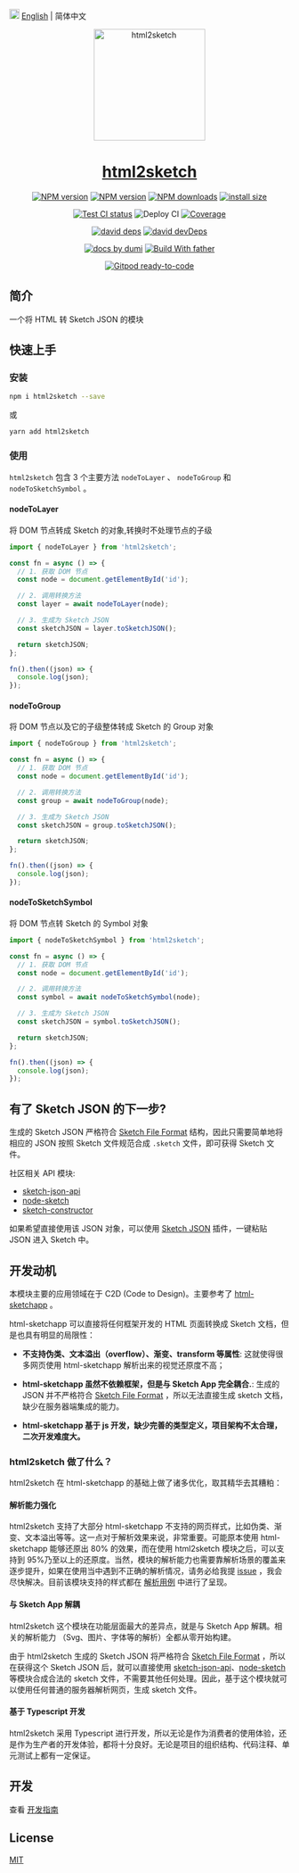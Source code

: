 <img src="https://gw.alipayobjects.com/zos/antfincdn/R8sN%24GNdh6/language.svg" width="18"> [English](./README.md) | 简体中文

<p align="center">
  <a href="https://github.com/ant-design/html2sketch">
   <img src="https://gw.alipayobjects.com/zos/antfincdn/Q0VnKtVzuB/Logo.png" height="200" width="200" alt="html2sketch"/>
  </a>
</p>

<h1 align="center"><a href="https://ant-design.github.io/html2sketch/">html2sketch</a></h1>

<div align="center">

[![NPM version][npm-image]][npm-url] [![NPM version][npm-next-image]][npm-url] [![NPM downloads][download-image]][download-url] [![install size][npm-size]][npm-size-url]

[![Test CI status][test-ci]][test-ci-url] ![Deploy CI][deploy-ci] [![Coverage][coverage]][codecov-url]

[![david deps][david-image]][david-url] [![david devDeps][david-dev-image]][david-dev-url]

[![ docs by dumi][dumi-url]](https://d.umijs.org/) [![Build With father][father-url]](https://github.com/umijs/father/)

[![Gitpod ready-to-code][gitpod-badge]][gitpod-url]

<!-- gitpod url -->

[gitpod-badge]: https://img.shields.io/badge/Gitpod-ready--to--code-blue?logo=gitpod
[gitpod-url]: https://gitpod.io/#https://github.com/ant-design/html2sketch

<!-- umi url -->

[dumi-url]: https://img.shields.io/badge/docs%20by-dumi-blue
[father-url]: https://img.shields.io/badge/build%20with-father-028fe4.svg

<!-- npm url -->

[npm-image]: http://img.shields.io/npm/v/html2sketch.svg?style=flat-square&color=deepgreen&label=latest
[npm-next-image]: https://img.shields.io/npm/v/html2sketch/next?label=next&style=flat-square
[npm-url]: http://npmjs.org/package/html2sketch
[npm-size]: https://img.shields.io/bundlephobia/minzip/html2sketch?color=deepgreen&label=gizpped%20size&style=flat-square
[npm-size-url]: https://packagephobia.com/result?p=html2sketch

<!-- coverage -->

[coverage]: https://codecov.io/gh/ant-design/html2sketch/branch/master/graph/badge.svg
[codecov-url]: https://codecov.io/gh/ant-design/html2sketch/branch/master

<!-- Github CI -->

[test-ci]: https://github.com/ant-design/html2sketch/workflows/Test%20CI/badge.svg
[deploy-ci]: https://github.com/ant-design/html2sketch/workflows/Deploy%20CI/badge.svg
[test-ci-url]: https://github.com/ant-design/html2sketch/actions?query=workflow%3ATest%20CI
[deploy-ci-ci]: https://github.com/ant-design/html2sketch/actions?query=workflow%3ADeploy%20CI
[david-image]: https://img.shields.io/david/ant-design/html2sketch?style=flat-square
[david-dev-url]: https://david-dm.org/ant-design/html2sketch?type=dev
[david-dev-image]: https://img.shields.io/david/dev/ant-design/html2sketch?style=flat-square
[david-url]: https://david-dm.org/ant-design/html2sketch
[download-image]: https://img.shields.io/npm/dm/html2sketch.svg?style=flat-square
[download-url]: https://npmjs.org/package/html2sketch

</div>

## 简介

一个将 HTML 转 Sketch JSON 的模块

## 快速上手

### 安装

```bash
npm i html2sketch --save
```

或

```
yarn add html2sketch
```

### 使用

`html2sketch` 包含 3 个主要方法 `nodeToLayer` 、 `nodeToGroup` 和 `nodeToSketchSymbol` 。

#### nodeToLayer

将 DOM 节点转成 Sketch 的对象,转换时不处理节点的子级

```js
import { nodeToLayer } from 'html2sketch';

const fn = async () => {
  // 1. 获取 DOM 节点
  const node = document.getElementById('id');

  // 2. 调用转换方法
  const layer = await nodeToLayer(node);

  // 3. 生成为 Sketch JSON
  const sketchJSON = layer.toSketchJSON();

  return sketchJSON;
};

fn().then((json) => {
  console.log(json);
});
```

#### nodeToGroup

将 DOM 节点以及它的子级整体转成 Sketch 的 Group 对象

```js
import { nodeToGroup } from 'html2sketch';

const fn = async () => {
  // 1. 获取 DOM 节点
  const node = document.getElementById('id');

  // 2. 调用转换方法
  const group = await nodeToGroup(node);

  // 3. 生成为 Sketch JSON
  const sketchJSON = group.toSketchJSON();

  return sketchJSON;
};

fn().then((json) => {
  console.log(json);
});
```

#### nodeToSketchSymbol

将 DOM 节点转 Sketch 的 Symbol 对象

```js
import { nodeToSketchSymbol } from 'html2sketch';

const fn = async () => {
  // 1. 获取 DOM 节点
  const node = document.getElementById('id');

  // 2. 调用转换方法
  const symbol = await nodeToSketchSymbol(node);

  // 3. 生成为 Sketch JSON
  const sketchJSON = symbol.toSketchJSON();

  return sketchJSON;
};

fn().then((json) => {
  console.log(json);
});
```

## 有了 Sketch JSON 的下一步?

生成的 Sketch JSON 严格符合 [Sketch File Format](https://developer.sketch.com/file-format/) 结构，因此只需要简单地将相应的 JSON 按照 Sketch 文件规范合成 `.sketch` 文件，即可获得 Sketch 文件。

社区相关 API 模块:

- [sketch-json-api](https://github.com/ant-design/sketch-json-api)
- [node-sketch](https://github.com/oscarotero/node-sketch)
- [sketch-constructor](https://github.com/amzn/sketch-constructor)

如果希望直接使用该 JSON 对象，可以使用 [Sketch JSON](https://github.com/arvinxx/sketch-json) 插件，一键粘贴 JSON 进入 Sketch 中。

## 开发动机

本模块主要的应用领域在于 C2D (Code to Design)。主要参考了 [html-sketchapp](https://github.com/html-sketchapp/html-sketchapp) 。

html-sketchapp 可以直接将任何框架开发的 HTML 页面转换成 Sketch 文档，但是也具有明显的局限性：

- **不支持伪类、文本溢出（overflow）、渐变、transform 等属性**: 这就使得很多网页使用 html-sketchapp 解析出来的视觉还原度不高；

- **html-sketchapp 虽然不依赖框架，但是与 Sketch App 完全耦合.**: 生成的 JSON 并不严格符合 [Sketch File Format](https://developer.sketch.com/file-format/) ，所以无法直接生成 sketch 文档，缺少在服务器端集成的能力。

- **html-sketchapp 基于 js 开发，缺少完善的类型定义，项目架构不太合理，二次开发难度大。**

### html2sketch 做了什么？

html2sketch 在 html-sketchapp 的基础上做了诸多优化，取其精华去其糟粕：

#### 解析能力强化

html2sketch 支持了大部分 html-sketchapp 不支持的网页样式，比如伪类、渐变、文本溢出等等。这一点对于解析效果来说，非常重要。可能原本使用 html-sketchapp 能够还原出 80% 的效果，而在使用 html2sketch 模块之后，可以支持到 95%乃至以上的还原度。当然，模块的解析能力也需要靠解析场景的覆盖来逐步提升，如果在使用当中遇到不正确的解析情况，请务必给我提 [issue](https://github.com/ant-design/html2sketch/issues) ，我会尽快解决。目前该模块支持的样式都在 [解析用例](https://ant-design.github.io/html2sketch/e2e) 中进行了呈现。

#### 与 Sketch App 解耦

html2sketch 这个模块在功能层面最大的差异点，就是与 Sketch App 解耦。相关的解析能力 （Svg、图片、字体等的解析）全都从零开始构建。

由于 html2sketch 生成的 Sketch JSON 将严格符合 [Sketch File Format](https://developer.sketch.com/file-format/) ，所以在获得这个 Sketch JSON 后，就可以直接使用 [sketch-json-api](https://github.com/ant-design/sketch-json-api)、[node-sketch](https://github.com/oscarotero/node-sketch) 等模块合成合法的 sketch 文件，不需要其他任何处理。因此，基于这个模块就可以使用任何普通的服务器解析网页，生成 sketch 文件。

#### 基于 Typescript 开发

html2sketch 采用 Typescript 进行开发，所以无论是作为消费者的使用体验，还是作为生产者的开发体验，都将十分良好。无论是项目的组织结构、代码注释、单元测试上都有一定保证。

## 开发

查看 [开发指南](https://github.com/ant-design/html2sketch/guide)

## License

[MIT](./LICENSE)
